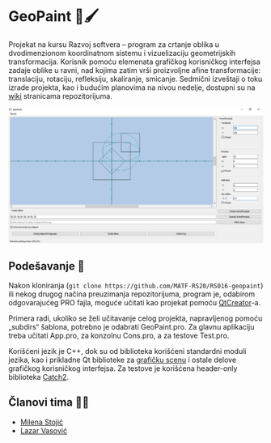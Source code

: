 # GeoPaint :triangular_ruler::paintbrush:
Projekat na kursu Razvoj softvera – program za crtanje oblika u dvodimenzionom koordinatnom sistemu i vizuelizaciju geometrijskih transformacija. Korisnik pomoću elemenata grafičkog korisničkog interfejsa zadaje oblike u ravni, nad kojima zatim vrši proizvoljne afine transformacije: translaciju, rotaciju, refleksiju, skaliranje, smicanje. Sedmični izveštaji o toku izrade projekta, kao i budućim planovima na nivou nedelje, dostupni su na [wiki](https://github.com/MATF-RS20/RS016-geopaint/wiki) stranicama repozitorijuma.

![](https://raw.githubusercontent.com/MATF-RS20/RS016-geopaint/master/Ostalo/screenshot.png)

## Podešavanje :memo:
Nakon kloniranja (`git clone https://github.com/MATF-RS20/RS016-geopaint`) ili nekog drugog načina preuzimanja repozitorijuma, program je, odabirom odgovarajućeg PRO fajla, moguće učitati kao projekat pomoću [QtCreator](https://www.qt.io/offline-installers)-a.

Primera radi, ukoliko se želi učitavanje celog projekta, napravljenog pomoću „subdirs“ šablona, potrebno je odabrati GeoPaint.pro. Za glavnu aplikaciju treba učitati App.pro, za konzolnu Cons.pro, a za testove Test.pro.

Korišćeni jezik je C++, dok su od biblioteka korišćeni standardni moduli jezika, kao i prikladne Qt biblioteke za [grafičku scenu](https://doc.qt.io/qt-5/qgraphicsscene.html) i ostale delove grafičkog korisničkog interfejsa. Za testove je korišćena header-only biblioteka [Catch2](https://github.com/catchorg/Catch2).

## Članovi tima :girl::boy:
* [Milena Stojić](https://github.com/kate-97)
* [Lazar Vasović](https://github.com/matfija)
